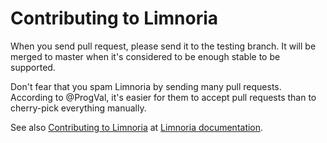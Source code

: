 # Contributing to Limnoria

When you send pull request, please send it to the testing branch. 
It will be merged to master when it's considered to be enough stable to be 
supported.

Don't fear that you spam Limnoria by sending many pull requests. According 
to @ProgVal, it's easier for them to accept pull requests than to 
cherry-pick everything manually.

See also [Contributing to Limnoria] at [Limnoria documentation].

[Contributing to Limnoria]:http://supybot.aperio.fr/doc/contribute/index.html#contributing-to-limnoria

[Limnoria documentation]:http://supybot.aperio.fr/doc/index.html

